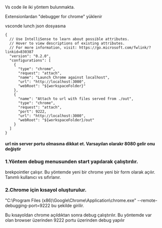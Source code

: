 Vs code ile iki yöntem bulunmakta.

Extensionlardan "debugger for chrome" yüklenir

vsconde lunch json dosyasına

````
{
  // Use IntelliSense to learn about possible attributes.
  // Hover to view descriptions of existing attributes.
  // For more information, visit: https://go.microsoft.com/fwlink/?linkid=830387
  "version": "0.2.0",
  "configurations": [
    {
      "type": "chrome",
      "request": "attach",
      "name": "Launch Chrome against localhost",
      "url": "http://localhost:3000",
      "webRoot": "${workspaceFolder}"
    },
    {
      "name": "Attach to url with files served from ./out",
      "type": "chrome",
      "request": "attach",
      "port": 9222,
      "url": "http://localhost:3000",
      "webRoot": "${workspaceFolder}/out"
    }
  ]
}
````
#### url nin server portu olmasına dikkat et. Varsayılan olarakr  8080 gelir onu değiştir

### 1.Yöntem debug menusunden start yapılarak çalıştırılır.
brekpointler çalışır.
Bu yöntemde yeni bir chrome yeni bir form olarak açılır.
Tanımlı kullanıcı vs sıfırlanır.

### 2.Chrome için kısayol oluşturulur.
"C:\Program Files (x86)\Google\Chrome\Application\chrome.exe" --remote-debugging-port=9222
bu şekilde girilir.

Bu kısayoldan chrome açıldıktan sonra debug çalıştırılır.
Bu yöntemde var olan browser üzerinden 9222 portu üzerinden debug yapılır






